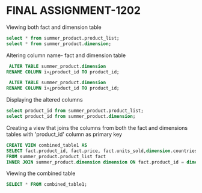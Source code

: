 # FINAL ASSIGNMENT-1202
Viewing both fact and dimension table
```sql
select * from summer_product.product_list;
select * from summer_product.dimension;
```

Altering column name- fact and dimension table 
```sql
 ALTER TABLE summer_product.dimension
RENAME COLUMN ï»¿product_id TO product_id;

 ALTER TABLE summer_product.dimension
RENAME COLUMN ï»¿product_id TO product_id;
```

Displaying the altered columns
```sql
select product_id from summer_product.product_list;
select product_id from summer_product.dimension;
```

Creating a view that joins the columns from both the fact and dimensions tables with 'product_id' column as primary key
```sql
CREATE VIEW combined_table1 AS
SELECT fact.product_id, fact.price, fact.units_sold,dimension.countries_shipped_to, dimension.product_color
FROM summer_product.product_list fact
INNER JOIN summer_product.dimension dimension ON fact.product_id = dimension.product_id;
```
Viewing the combined table
```sql
SELECT * FROM combined_table1;
```

